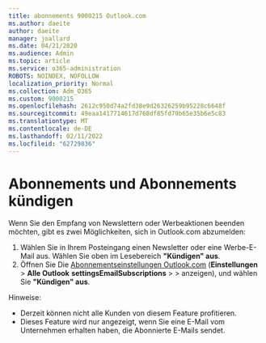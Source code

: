 ```yaml
---
title: abonnements 9000215 Outlook.com
ms.author: daeite
author: daeite
manager: joallard
ms.date: 04/21/2020
ms.audience: Admin
ms.topic: article
ms.service: o365-administration
ROBOTS: NOINDEX, NOFOLLOW
localization_priority: Normal
ms.collection: Adm_O365
ms.custom: 9000215
ms.openlocfilehash: 2612c950d74a2fd38e9d26326259b95228c6648f
ms.sourcegitcommit: 49eaa1417714617d768df85fd79b65e35b6e5c83
ms.translationtype: MT
ms.contentlocale: de-DE
ms.lasthandoff: 02/11/2022
ms.locfileid: "62729836"
---
```

# <a name="subscriptions-and-unsubscribing"></a>Abonnements und Abonnements kündigen

Wenn Sie den Empfang von Newslettern oder Werbeaktionen beenden möchten, gibt es zwei Möglichkeiten, sich in Outlook.com abzumelden:

1. Wählen Sie in Ihrem Posteingang einen Newsletter oder eine Werbe-E-Mail aus. Wählen Sie oben im Lesebereich **"Kündigen" aus**.
2. Öffnen Sie Die [Abonnementseinstellungen Outlook.com](https://outlook.live.com/mail/options/mail/brandsSubscriptions) (**Einstellungen** >  **Alle Outlook** **settingsEmailSubscriptions** >  >  anzeigen), und wählen Sie **"Kündigen" aus**.

Hinweise:

- Derzeit können nicht alle Kunden von diesem Feature profitieren.
- Dieses Feature wird nur angezeigt, wenn Sie eine E-Mail vom Unternehmen erhalten haben, die Abonnierte E-Mails sendet.